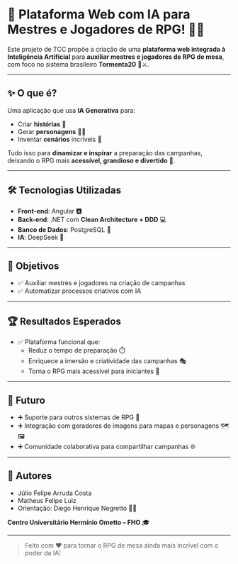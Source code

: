 # 🎲 Plataforma Web com IA para Mestres e Jogadores de RPG! 🚀🤖

Este projeto de TCC propõe a criação de uma **plataforma web integrada à Inteligência Artificial** para **auxiliar mestres e jogadores de RPG de mesa**, com foco no sistema brasileiro **Tormenta20** 🐉⚔️.

---

## ✨ O que é?

Uma aplicação que usa **IA Generativa** para:

- Criar **histórias** 📜  
- Gerar **personagens** 🧙‍♂️  
- Inventar **cenários** incríveis 🏰  

Tudo isso para **dinamizar e inspirar** a preparação das campanhas, deixando o RPG mais **acessível, grandioso e divertido** 🎉.

---

## 🛠️ Tecnologias Utilizadas

- **Front-end**: Angular 🅰️  
- **Back-end**: .NET com **Clean Architecture + DDD** 💻  
- **Banco de Dados**: PostgreSQL 🐘  
- **IA**: DeepSeek 🤖  

---

## 🎯 Objetivos

- ✅ Auxiliar mestres e jogadores na criação de campanhas  
- ✅ Automatizar processos criativos com IA  

---

## 🏆 Resultados Esperados

- ✅ Plataforma funcional que:  
  - Reduz o tempo de preparação ⏱️  
  - Enriquece a imersão e criatividade das campanhas 🎭  
  - Torna o RPG mais acessível para iniciantes 🚪  

---

## 🚀 Futuro

- ➕ Suporte para outros sistemas de RPG 🎲  
- ➕ Integração com geradores de imagens para mapas e personagens 🗺️🖼️  
- ➕ Comunidade colaborativa para compartilhar campanhas 🌐  

---

## 👥 Autores

- Júlio Felipe Arruda Costa  
- Matheus Felipe Luiz  
- Orientação: Diego Henrique Negretto 👨‍🏫  

**Centro Universitário Hermínio Ometto – FHO** 🎓  

---

> Feito com ❤️ para tornar o RPG de mesa ainda mais incrível com o poder da IA!
